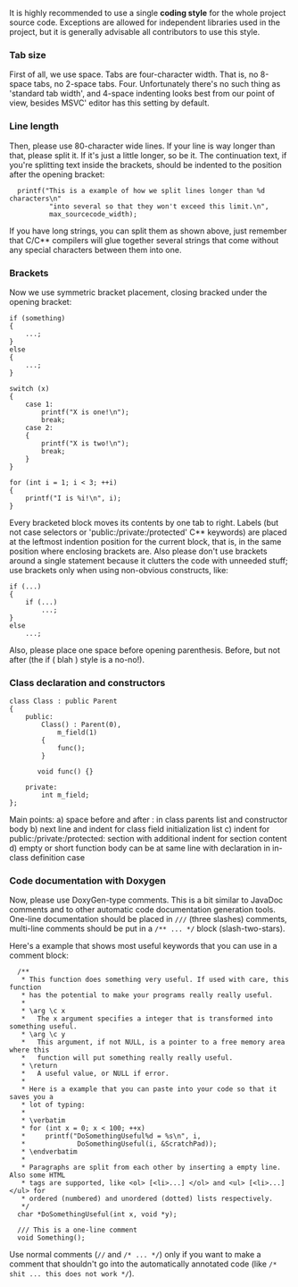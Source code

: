 It is highly recommended to use a single **coding style** for the whole project source code. Exceptions are allowed for independent libraries used in the project, but it is generally advisable all contributors to use this style.

### Tab size

First of all, we use space. Tabs are four-character width. That is, no 8-space tabs, no 2-space tabs. Four. Unfortunately there's no such thing as 'standard tab width', and 4-space indenting looks best from our point of view, besides MSVC' editor has this setting by default.

### Line length

Then, please use 80-character wide lines. If your line is way longer than that, please split it. If it's just a little longer, so be it. The continuation text, if you're splitting text inside the brackets, should be indented to the position after the opening bracket:

      printf("This is a example of how we split lines longer than %d characters\n"
              "into several so that they won't exceed this limit.\n",
              max_sourcecode_width);

If you have long strings, you can split them as shown above, just remember that C/C** compilers will glue together several strings that come without any special characters between them into one.

### Brackets

Now we use symmetric bracket placement, closing bracked under the opening bracket:

    if (something)
    {
        ...;
    }
    else
    {
        ...;
    }

    switch (x)
    {
        case 1:
            printf("X is one!\n");
            break;
        case 2:
        {
            printf("X is two!\n");
            break;
        }
    }

    for (int i = 1; i < 3; ++i)
    {
        printf("I is %i!\n", i);
    }

Every bracketed block moves its contents by one tab to right. Labels (but not case selectors or 'public:/private:/protected' C** keywords) are placed at the leftmost indention position for the current block, that is, in the same position where enclosing brackets are. Also please don't use brackets around a single statement because it clutters the code with unneeded stuff; use brackets only when using non-obvious constructs, like:

    if (...)
    {
        if (...)
            ...;
    }
    else
        ...;

Also, please place one space before opening parenthesis. Before, but not after (the if ( blah ) style is a no-no!).

### Class declaration and constructors

    class Class : public Parent
    {
        public:
            Class() : Parent(0),
                m_field(1)
            {
                func();
            }

           void func() {}

        private:
            int m_field;
    };

Main points:
a) space before and after : in class parents list and constructor body
b) next line and indent for class field initialization list
c) indent for public:/private:/protected: section with additional indent for section content
d) empty or short function body can be at same line with declaration in in-class definition case

### Code documentation with Doxygen

Now, please use DoxyGen-type comments. This is a bit similar to JavaDoc comments and to other automatic code documentation generation tools. One-line documentation should be placed in `///` (three slashes) comments, multi-line comments should be put in a `/** ... */` block (slash-two-stars).

Here's a example that shows most useful keywords that you can use in a comment block:

      /**
       * This function does something very useful. If used with care, this function
       * has the potential to make your programs really really useful.
       *
       * \arg \c x
       *   The x argument specifies a integer that is transformed into something useful.
       * \arg \c y
       *   This argument, if not NULL, is a pointer to a free memory area where this
       *   function will put something really really useful.
       * \return
       *   A useful value, or NULL if error.
       *
       * Here is a example that you can paste into your code so that it saves you a
       * lot of typing:
       *
       * \verbatim
       * for (int x = 0; x < 100; ++x)
       *     printf("DoSomethingUseful%d = %s\n", i,
       *             DoSomethingUseful(i, &ScratchPad));
       * \endverbatim
       *
       * Paragraphs are split from each other by inserting a empty line. Also some HTML
       * tags are supported, like <ol> [<li>...] </ol> and <ul> [<li>...] </ul> for
       * ordered (numbered) and unordered (dotted) lists respectively.
       */
      char *DoSomethingUseful(int x, void *y);

      /// This is a one-line comment
      void Something();

Use normal comments (`//` and `/* ... */`) only if you want to make a comment that shouldn't go into the automatically annotated code (like `/* shit ... this does not work */`).
